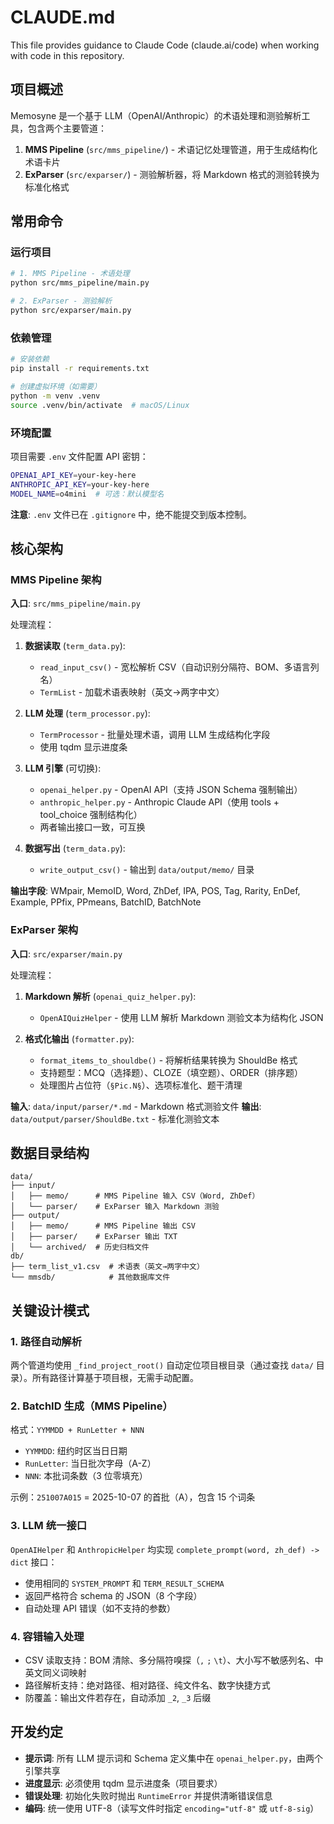 # CLAUDE.md

This file provides guidance to Claude Code (claude.ai/code) when working with code in this repository.

## 项目概述

Memosyne 是一个基于 LLM（OpenAI/Anthropic）的术语处理和测验解析工具，包含两个主要管道：
1. **MMS Pipeline** (`src/mms_pipeline/`) - 术语记忆处理管道，用于生成结构化术语卡片
2. **ExParser** (`src/exparser/`) - 测验解析器，将 Markdown 格式的测验转换为标准化格式

## 常用命令

### 运行项目

```bash
# 1. MMS Pipeline - 术语处理
python src/mms_pipeline/main.py

# 2. ExParser - 测验解析
python src/exparser/main.py
```

### 依赖管理

```bash
# 安装依赖
pip install -r requirements.txt

# 创建虚拟环境（如需要）
python -m venv .venv
source .venv/bin/activate  # macOS/Linux
```

### 环境配置

项目需要 `.env` 文件配置 API 密钥：
```bash
OPENAI_API_KEY=your-key-here
ANTHROPIC_API_KEY=your-key-here
MODEL_NAME=o4mini  # 可选：默认模型名
```

**注意**: `.env` 文件已在 `.gitignore` 中，绝不能提交到版本控制。

## 核心架构

### MMS Pipeline 架构

**入口**: `src/mms_pipeline/main.py`

处理流程：
1. **数据读取** (`term_data.py`):
   - `read_input_csv()` - 宽松解析 CSV（自动识别分隔符、BOM、多语言列名）
   - `TermList` - 加载术语表映射（英文→两字中文）

2. **LLM 处理** (`term_processor.py`):
   - `TermProcessor` - 批量处理术语，调用 LLM 生成结构化字段
   - 使用 tqdm 显示进度条

3. **LLM 引擎** (可切换):
   - `openai_helper.py` - OpenAI API（支持 JSON Schema 强制输出）
   - `anthropic_helper.py` - Anthropic Claude API（使用 tools + tool_choice 强制结构化）
   - 两者输出接口一致，可互换

4. **数据写出** (`term_data.py`):
   - `write_output_csv()` - 输出到 `data/output/memo/` 目录

**输出字段**: WMpair, MemoID, Word, ZhDef, IPA, POS, Tag, Rarity, EnDef, Example, PPfix, PPmeans, BatchID, BatchNote

### ExParser 架构

**入口**: `src/exparser/main.py`

处理流程：
1. **Markdown 解析** (`openai_quiz_helper.py`):
   - `OpenAIQuizHelper` - 使用 LLM 解析 Markdown 测验文本为结构化 JSON

2. **格式化输出** (`formatter.py`):
   - `format_items_to_shouldbe()` - 将解析结果转换为 ShouldBe 格式
   - 支持题型：MCQ（选择题）、CLOZE（填空题）、ORDER（排序题）
   - 处理图片占位符（`§Pic.N§`）、选项标准化、题干清理

**输入**: `data/input/parser/*.md` - Markdown 格式测验文件
**输出**: `data/output/parser/ShouldBe.txt` - 标准化测验文本

## 数据目录结构

```
data/
├── input/
│   ├── memo/      # MMS Pipeline 输入 CSV（Word, ZhDef）
│   └── parser/    # ExParser 输入 Markdown 测验
├── output/
│   ├── memo/      # MMS Pipeline 输出 CSV
│   ├── parser/    # ExParser 输出 TXT
│   └── archived/  # 历史归档文件
db/
├── term_list_v1.csv  # 术语表（英文→两字中文）
└── mmsdb/            # 其他数据库文件
```

## 关键设计模式

### 1. 路径自动解析
两个管道均使用 `_find_project_root()` 自动定位项目根目录（通过查找 `data/` 目录）。所有路径计算基于项目根，无需手动配置。

### 2. BatchID 生成（MMS Pipeline）
格式：`YYMMDD + RunLetter + NNN`
- `YYMMDD`: 纽约时区当日日期
- `RunLetter`: 当日批次字母（A-Z）
- `NNN`: 本批词条数（3 位零填充）

示例：`251007A015` = 2025-10-07 的首批（A），包含 15 个词条

### 3. LLM 统一接口
`OpenAIHelper` 和 `AnthropicHelper` 均实现 `complete_prompt(word, zh_def) -> dict` 接口：
- 使用相同的 `SYSTEM_PROMPT` 和 `TERM_RESULT_SCHEMA`
- 返回严格符合 schema 的 JSON（8 个字段）
- 自动处理 API 错误（如不支持的参数）

### 4. 容错输入处理
- CSV 读取支持：BOM 清除、多分隔符嗅探（`,` `;` `\t`）、大小写不敏感列名、中英文同义词映射
- 路径解析支持：绝对路径、相对路径、纯文件名、数字快捷方式
- 防覆盖：输出文件若存在，自动添加 `_2`, `_3` 后缀

## 开发约定

- **提示词**: 所有 LLM 提示词和 Schema 定义集中在 `openai_helper.py`，由两个引擎共享
- **进度显示**: 必须使用 tqdm 显示进度条（项目要求）
- **错误处理**: 初始化失败时抛出 `RuntimeError` 并提供清晰错误信息
- **编码**: 统一使用 UTF-8（读写文件时指定 `encoding="utf-8"` 或 `utf-8-sig`）
